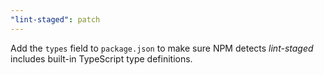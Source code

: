 ```yaml
---
"lint-staged": patch
---
```


Add the `types` field to `package.json` to make sure NPM detects _lint-staged_ includes built-in TypeScript type definitions.
